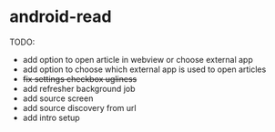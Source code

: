 # android-read
TODO:

- add option to open article in webview or choose external app
- add option to choose which external app is used to open articles
- <s>fix settings checkbox ugliness</s>
- add refresher background job
- add source screen
- add source discovery from url
- add intro setup
